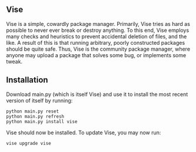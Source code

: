 
Vise
----

Vise is a simple, cowardly package manager.
Primarily, Vise tries as hard as possible to never ever break or destroy anything.
To this end, Vise employs many checks and heuristics to prevent accidental deletion of files, and the like.
A result of this is that running arbitrary, poorly constructed packages should be quite safe.
Thus, Vise is the community package manager, where anyone may upload a package that solves some bug, or implements some tweak.

Installation
------------

Download main.py (which is itself Vise) and use it to install the most recent version of itself by running:

	python main.py reset
	python main.py refresh
	python main.py install vise

Vise should now be installed. To update Vise, you may now run:

	vise upgrade vise


